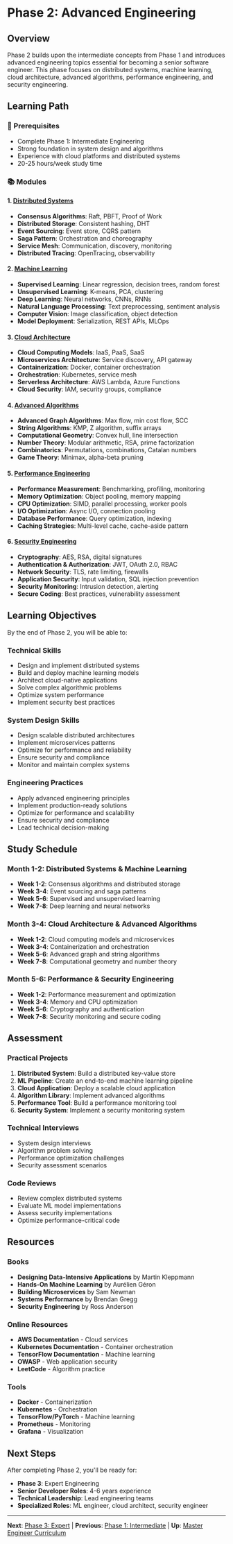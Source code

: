 # Phase 2: Advanced Engineering

## Overview

Phase 2 builds upon the intermediate concepts from Phase 1 and introduces advanced engineering topics essential for becoming a senior software engineer. This phase focuses on distributed systems, machine learning, cloud architecture, advanced algorithms, performance engineering, and security engineering.

## Learning Path

### 🎯 Prerequisites
- Complete Phase 1: Intermediate Engineering
- Strong foundation in system design and algorithms
- Experience with cloud platforms and distributed systems
- 20-25 hours/week study time

### 📚 Modules

#### 1. [Distributed Systems](distributed-systems/)
- **Consensus Algorithms**: Raft, PBFT, Proof of Work
- **Distributed Storage**: Consistent hashing, DHT
- **Event Sourcing**: Event store, CQRS pattern
- **Saga Pattern**: Orchestration and choreography
- **Service Mesh**: Communication, discovery, monitoring
- **Distributed Tracing**: OpenTracing, observability

#### 2. [Machine Learning](machine-learning/)
- **Supervised Learning**: Linear regression, decision trees, random forest
- **Unsupervised Learning**: K-means, PCA, clustering
- **Deep Learning**: Neural networks, CNNs, RNNs
- **Natural Language Processing**: Text preprocessing, sentiment analysis
- **Computer Vision**: Image classification, object detection
- **Model Deployment**: Serialization, REST APIs, MLOps

#### 3. [Cloud Architecture](cloud-architecture/)
- **Cloud Computing Models**: IaaS, PaaS, SaaS
- **Microservices Architecture**: Service discovery, API gateway
- **Containerization**: Docker, container orchestration
- **Orchestration**: Kubernetes, service mesh
- **Serverless Architecture**: AWS Lambda, Azure Functions
- **Cloud Security**: IAM, security groups, compliance

#### 4. [Advanced Algorithms](advanced-algorithms/)
- **Advanced Graph Algorithms**: Max flow, min cost flow, SCC
- **String Algorithms**: KMP, Z algorithm, suffix arrays
- **Computational Geometry**: Convex hull, line intersection
- **Number Theory**: Modular arithmetic, RSA, prime factorization
- **Combinatorics**: Permutations, combinations, Catalan numbers
- **Game Theory**: Minimax, alpha-beta pruning

#### 5. [Performance Engineering](performance-engineering/)
- **Performance Measurement**: Benchmarking, profiling, monitoring
- **Memory Optimization**: Object pooling, memory mapping
- **CPU Optimization**: SIMD, parallel processing, worker pools
- **I/O Optimization**: Async I/O, connection pooling
- **Database Performance**: Query optimization, indexing
- **Caching Strategies**: Multi-level cache, cache-aside pattern

#### 6. [Security Engineering](security-engineering/)
- **Cryptography**: AES, RSA, digital signatures
- **Authentication & Authorization**: JWT, OAuth 2.0, RBAC
- **Network Security**: TLS, rate limiting, firewalls
- **Application Security**: Input validation, SQL injection prevention
- **Security Monitoring**: Intrusion detection, alerting
- **Secure Coding**: Best practices, vulnerability assessment

## Learning Objectives

By the end of Phase 2, you will be able to:

### Technical Skills
- Design and implement distributed systems
- Build and deploy machine learning models
- Architect cloud-native applications
- Solve complex algorithmic problems
- Optimize system performance
- Implement security best practices

### System Design Skills
- Design scalable distributed architectures
- Implement microservices patterns
- Optimize for performance and reliability
- Ensure security and compliance
- Monitor and maintain complex systems

### Engineering Practices
- Apply advanced engineering principles
- Implement production-ready solutions
- Optimize for performance and scalability
- Ensure security and compliance
- Lead technical decision-making

## Study Schedule

### Month 1-2: Distributed Systems & Machine Learning
- **Week 1-2**: Consensus algorithms and distributed storage
- **Week 3-4**: Event sourcing and saga patterns
- **Week 5-6**: Supervised and unsupervised learning
- **Week 7-8**: Deep learning and neural networks

### Month 3-4: Cloud Architecture & Advanced Algorithms
- **Week 1-2**: Cloud computing models and microservices
- **Week 3-4**: Containerization and orchestration
- **Week 5-6**: Advanced graph and string algorithms
- **Week 7-8**: Computational geometry and number theory

### Month 5-6: Performance & Security Engineering
- **Week 1-2**: Performance measurement and optimization
- **Week 3-4**: Memory and CPU optimization
- **Week 5-6**: Cryptography and authentication
- **Week 7-8**: Security monitoring and secure coding

## Assessment

### Practical Projects
1. **Distributed System**: Build a distributed key-value store
2. **ML Pipeline**: Create an end-to-end machine learning pipeline
3. **Cloud Application**: Deploy a scalable cloud application
4. **Algorithm Library**: Implement advanced algorithms
5. **Performance Tool**: Build a performance monitoring tool
6. **Security System**: Implement a security monitoring system

### Technical Interviews
- System design interviews
- Algorithm problem solving
- Performance optimization challenges
- Security assessment scenarios

### Code Reviews
- Review complex distributed systems
- Evaluate ML model implementations
- Assess security implementations
- Optimize performance-critical code

## Resources

### Books
- **Designing Data-Intensive Applications** by Martin Kleppmann
- **Hands-On Machine Learning** by Aurélien Géron
- **Building Microservices** by Sam Newman
- **Systems Performance** by Brendan Gregg
- **Security Engineering** by Ross Anderson

### Online Resources
- **AWS Documentation** - Cloud services
- **Kubernetes Documentation** - Container orchestration
- **TensorFlow Documentation** - Machine learning
- **OWASP** - Web application security
- **LeetCode** - Algorithm practice

### Tools
- **Docker** - Containerization
- **Kubernetes** - Orchestration
- **TensorFlow/PyTorch** - Machine learning
- **Prometheus** - Monitoring
- **Grafana** - Visualization

## Next Steps

After completing Phase 2, you'll be ready for:
- **Phase 3**: Expert Engineering
- **Senior Developer Roles**: 4-6 years experience
- **Technical Leadership**: Lead engineering teams
- **Specialized Roles**: ML engineer, cloud architect, security engineer

---

**Next**: [Phase 3: Expert](../../README.md) | **Previous**: [Phase 1: Intermediate](../../README.md) | **Up**: [Master Engineer Curriculum](README.md/)

